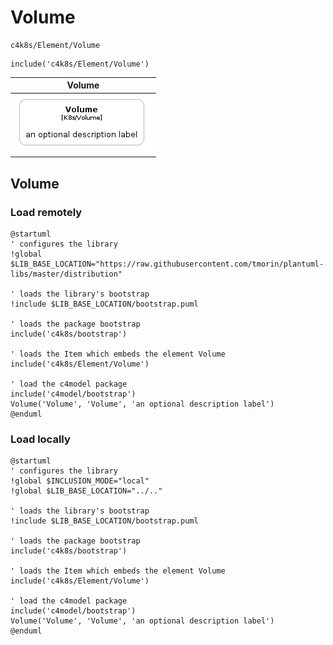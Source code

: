 # Volume


```text
c4k8s/Element/Volume
```

```text
include('c4k8s/Element/Volume')
```



| Volume |
| :---: |
| ![illustration for Volume](../../c4k8s/Element/Volume.Local.png) |




## Volume

### Load remotely
```plantuml
@startuml
' configures the library
!global $LIB_BASE_LOCATION="https://raw.githubusercontent.com/tmorin/plantuml-libs/master/distribution"

' loads the library's bootstrap
!include $LIB_BASE_LOCATION/bootstrap.puml

' loads the package bootstrap
include('c4k8s/bootstrap')

' loads the Item which embeds the element Volume
include('c4k8s/Element/Volume')

' load the c4model package
include('c4model/bootstrap')
Volume('Volume', 'Volume', 'an optional description label')
@enduml
```

### Load locally
```plantuml
@startuml
' configures the library
!global $INCLUSION_MODE="local"
!global $LIB_BASE_LOCATION="../.."

' loads the library's bootstrap
!include $LIB_BASE_LOCATION/bootstrap.puml

' loads the package bootstrap
include('c4k8s/bootstrap')

' loads the Item which embeds the element Volume
include('c4k8s/Element/Volume')

' load the c4model package
include('c4model/bootstrap')
Volume('Volume', 'Volume', 'an optional description label')
@enduml
```

